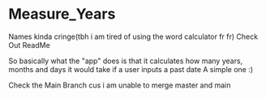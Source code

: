 # Measure_Years
Names kinda cringe(tbh i am tired of using the word calculator fr fr) Check Out ReadMe

So basically what the "app" does is that it calculates how many years, months and days it would take if a user inputs a past date
A simple one :)

Check the Main Branch cus i am unable to merge master and main
